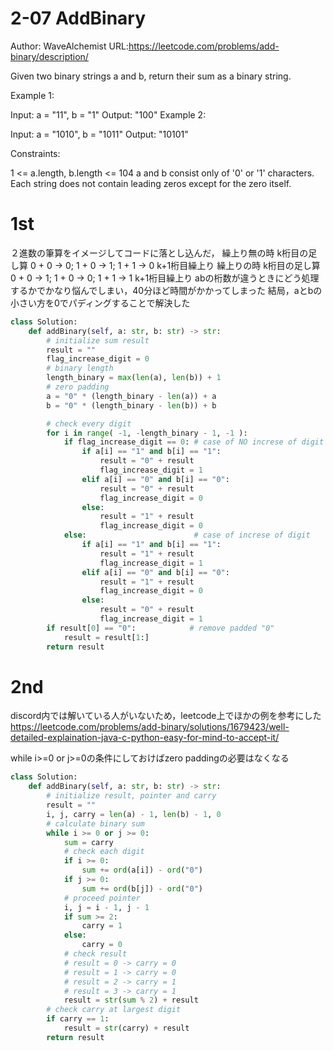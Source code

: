 # 2-07 AddBinary
Author: WaveAlchemist
URL:https://leetcode.com/problems/add-binary/description/

Given two binary strings a and b, return their sum as a binary string.

 

Example 1:

Input: a = "11", b = "1"
Output: "100"
Example 2:

Input: a = "1010", b = "1011"
Output: "10101"
 

Constraints:

1 <= a.length, b.length <= 104
a and b consist only of '0' or '1' characters.
Each string does not contain leading zeros except for the zero itself.

# 1st 
２進数の筆算をイメージしてコードに落とし込んだ，
繰上り無の時
k桁目の足し算 0 + 0 -> 0; 1 + 0 -> 1; 1 + 1 -> 0 k+1桁目繰上り
繰上りの時
k桁目の足し算 0 + 0 -> 1; 1 + 0 -> 0; 1 + 1 -> 1 k+1桁目繰上り
abの桁数が違うときにどう処理するかでかなり悩んでしまい，40分ほど時間がかかってしまった
結局，aとbの小さい方を0でパディングすることで解決した
``` Python
class Solution:
    def addBinary(self, a: str, b: str) -> str:
        # initialize sum result
        result = ""
        flag_increase_digit = 0
        # binary length
        length_binary = max(len(a), len(b)) + 1
        # zero padding
        a = "0" * (length_binary - len(a)) + a
        b = "0" * (length_binary - len(b)) + b

        # check every digit
        for i in range( -1, -length_binary - 1, -1 ):
            if flag_increase_digit == 0: # case of NO increse of digit
                if a[i] == "1" and b[i] == "1":
                    result = "0" + result
                    flag_increase_digit = 1
                elif a[i] == "0" and b[i] == "0":
                    result = "0" + result
                    flag_increase_digit = 0
                else:
                    result = "1" + result
                    flag_increase_digit = 0
            else:                        # case of increse of digit
                if a[i] == "1" and b[i] == "1":
                    result = "1" + result
                    flag_increase_digit = 1
                elif a[i] == "0" and b[i] == "0":
                    result = "1" + result
                    flag_increase_digit = 0
                else:
                    result = "0" + result
                    flag_increase_digit = 1     
        if result[0] == "0":            # remove padded "0"
            result = result[1:]
        return result
```

# 2nd
discord内では解いている人がいないため，leetcode上でほかの例を参考にした
https://leetcode.com/problems/add-binary/solutions/1679423/well-detailed-explaination-java-c-python-easy-for-mind-to-accept-it/

while i>=0 or j>=0の条件にしておけばzero paddingの必要はなくなる


``` Python
class Solution:
    def addBinary(self, a: str, b: str) -> str:
        # initialize result, pointer and carry
        result = ""
        i, j, carry = len(a) - 1, len(b) - 1, 0
        # calculate binary sum
        while i >= 0 or j >= 0:
            sum = carry
            # check each digit
            if i >= 0:
                sum += ord(a[i]) - ord("0")
            if j >= 0:
                sum += ord(b[j]) - ord("0")
            # proceed pointer
            i, j = i - 1, j - 1
            if sum >= 2:
                carry = 1
            else:
                carry = 0
            # check result
            # result = 0 -> carry = 0
            # result = 1 -> carry = 0
            # result = 2 -> carry = 1
            # result = 3 -> carry = 1
            result = str(sum % 2) + result
        # check carry at largest digit
        if carry == 1:
            result = str(carry) + result
        return result
```



